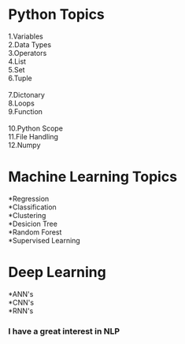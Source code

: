 # Python Topics
1.Variables<br>
2.Data Types<br>
3.Operators<br>
4.List<br>
5.Set<br>
6.Tuple<br><br>
7.Dictonary<br>
8.Loops<br>
9.Function<br><br>
10.Python Scope<br>
11.File Handling<br>
12.Numpy<br>

# Machine Learning Topics

*Regression<br>
*Classification<br>
*Clustering<br>
*Desicion Tree<br>
*Random Forest<br>
*Supervised Learning<br>

# Deep Learning
*ANN's<br>
*CNN's<br>
*RNN's<br>

### I have a great interest in NLP 
